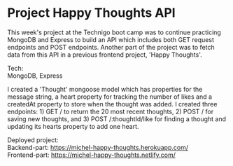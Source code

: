 # Project Happy Thoughts API

This week's project at the Technigo boot camp was to continue practicing MongoDB and 
Express to build an API which includes both GET request endpoints and POST endpoints.
Another part of the project was to fetch data from this API in a previous frontend
project, 'Happy Thoughts'.

Tech:
<br>MongoDB, Express</br>

I created a 'Thought' mongoose model which has properties for the message string, 
a heart property for tracking the number of likes and a createdAt property to store
when the thought was added. I created three endpoints: 1) GET / to return the
20 most recent thoughts, 2) POST / for saving new thoughts, and 3) POST /:thoughtId/like
for finding a thought and updating its hearts property to add one heart.

Deployed project: <br>Backend-part: https://michel-happy-thoughts.herokuapp.com/ </br>
Frontend-part: https://michel-happy-thoughts.netlify.com/ 
